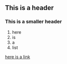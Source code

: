 ## This is a header

### This is a smaller header
1. here
2. is 
3. a 
4. list

[here is a link](https://github.com/dinahhandel/NYUclasspractice)